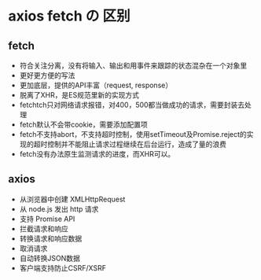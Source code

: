 # axios fetch の 区别

## fetch

* 符合关注分离，没有将输入、输出和用事件来跟踪的状态混杂在一个对象里
* 更好更方便的写法
* 更加底层，提供的API丰富（request, response）
* 脱离了XHR，是ES规范里新的实现方式
* fetchtch只对网络请求报错，对400，500都当做成功的请求，需要封装去处理
* fetch默认不会带cookie，需要添加配置项
* fetch不支持abort，不支持超时控制，使用setTimeout及Promise.reject的实现的超时控制并不能阻止请求过程继续在后台运行，造成了量的浪费
* fetch没有办法原生监测请求的进度，而XHR可以。


## axios

* 从浏览器中创建 XMLHttpRequest
* 从 node.js 发出 http 请求
* 支持 Promise API
* 拦截请求和响应
* 转换请求和响应数据
* 取消请求
* 自动转换JSON数据
* 客户端支持防止CSRF/XSRF